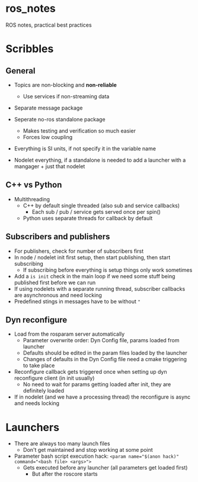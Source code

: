 # ros_notes
ROS notes, practical best practices


# Scribbles
## General

* Topics are non-blocking and __non-reliable__
  * Use services if non-streaming data
  
* Separate message package
* Seperate no-ros standalone package
  * Makes testing and verification so much easier
  * Forces low coupling

* Everything is SI units, if not specify it in the variable name

* Nodelet everything, if a standalone is needed to add a launcher with a mangager + just that nodelet

## C++ vs Python

* Multithreading
  * C++ by default single threaded (also sub and service callbacks)
    * Each sub / pub / service gets served once per spin()
  * Python uses separate threads for callback by default

## Subscribers and publishers

* For publishers, check for number of subscribers first
* In node / nodelet init first setup, then start publishing, then start subscribing
  * If subscribing before everything is setup things only work sometimes
* Add a ``is init`` check in the main loop if we need some stuff being published first before we can run
* If using nodelets with a separate running thread, subscriber callbacks are asynchronous and need locking
* Predefined stings in messages have to be without ``"``

## Dyn reconfigure

* Load from the rosparam server automatically
  * Parameter overwrite order: Dyn Config file, params loaded from launcher
  * Defaults should be edited in the param files loaded by the launcher
  * Changes of defaults in the Dyn Config file need a cmake triggering to take place
* Reconfigure callback gets triggered once when setting up dyn reconfigure client (in init usually)
  * No need to wait for params getting loaded after init, they are definitely loaded
* If in nodelet (and we have a processing thread) the reconfigure is async and needs locking

# Launchers

* There are always too many launch files
  * Don't get maintained and stop working at some point
* Parameter bash script execution hack: `<param name="$(anon hack)" command="<bash file> <args>">`
  * Gets executed before any launcher (all parameters get loaded first)
    * But after the roscore starts 
  

